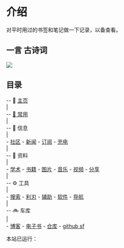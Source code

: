 # 介绍

对平时用过的书签和笔记做一下记录，以备查看。

<!-- (考虑到`学习`模块属于文档类，故迁移到`notion`中.) -->

<!-- 现在主要使用 Notion，故这里只做基本维护。（2021.3.30） -->

## 一言 古诗词

<div
    align=left>
    <img
    src="https://v1.jinrishici.com/all.svg?font-size=20&spacing=4"

<!-- ![今日诗词](https://v2.jinrishici.com/one.svg) -->

<!-- <img alt="今日诗词" src="https://v2.jinrishici.com/one.svg?font-size=24&spacing=4" style="max-width:100%; display: block; margin: 0 auto;"> -->

## 目录

-- 📑 [主页](/)  
|  
-- [🚩 常用](/site.md)  
|  
-- 📃 信息  
|  
    - [社区](信息/community.md)
    - [新闻](/信息/新闻.md)
    - [订阅](/信息/订阅.md)
    - [充电](信息/充电.md)  
|  
-- 📁 资料  
|  
    - [学术](/zy/xs.md)
    - [书籍](/zy/books.md)
    - [图片](/zy/图片.md)
    - [音乐](/zy/音乐.md)
    - [视频](/zy/视频.md)
    - [分享](/zy/share.md)  
|  
-- ⚙️ 工具  
|  
    - [搜索](tools/s&d.md)
    - [利刃](tools/利刃.md)
    - [辅助](tools/辅助.md)
    - [软件](tools/软件.md)
    - [导航](tools/导航.md)  
|  
-- 🚲️ 车库  
|  
    - [博客](/肩膀/博客.md)
    - [电子书](/车库/电子书.md)
    - [仓库](/车库/仓库.md)
    - [github sf](/车库/gifs.md)

<span
    id="time">本站已运行：
    <span
    id="span_dt_dt"
    >
</span>

<!-- 启动

cd docs && python -m http.server 3000

图标

https://fonts.google.com/icons?selected=Material+Icons&icon.platform=web

-->